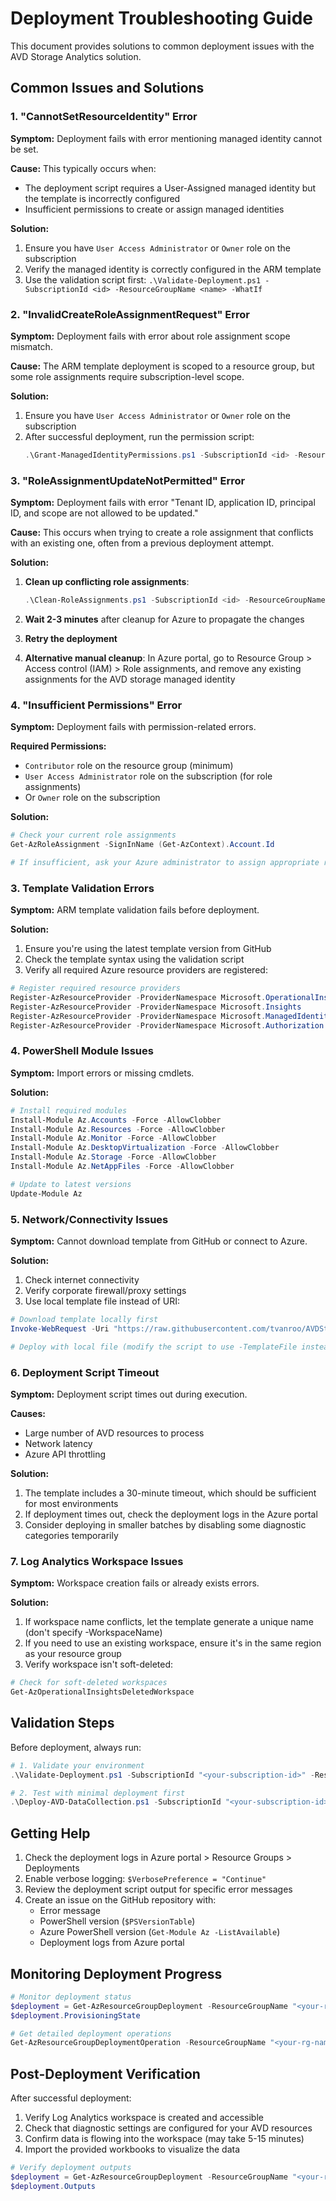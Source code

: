 # Deployment Troubleshooting Guide

This document provides solutions to common deployment issues with the AVD Storage Analytics solution.

## Common Issues and Solutions

### 1. "CannotSetResourceIdentity" Error

**Symptom:** Deployment fails with error mentioning managed identity cannot be set.

**Cause:** This typically occurs when:
- The deployment script requires a User-Assigned managed identity but the template is incorrectly configured
- Insufficient permissions to create or assign managed identities

**Solution:**
1. Ensure you have `User Access Administrator` or `Owner` role on the subscription
2. Verify the managed identity is correctly configured in the ARM template
3. Use the validation script first: `.\Validate-Deployment.ps1 -SubscriptionId <id> -ResourceGroupName <name> -WhatIf`

### 2. "InvalidCreateRoleAssignmentRequest" Error

**Symptom:** Deployment fails with error about role assignment scope mismatch.

**Cause:** The ARM template deployment is scoped to a resource group, but some role assignments require subscription-level scope.

**Solution:**
1. Ensure you have `User Access Administrator` or `Owner` role on the subscription
2. After successful deployment, run the permission script:
   ```powershell
   .\Grant-ManagedIdentityPermissions.ps1 -SubscriptionId <id> -ResourceGroupName <name>
   ```

### 3. "RoleAssignmentUpdateNotPermitted" Error

**Symptom:** Deployment fails with error "Tenant ID, application ID, principal ID, and scope are not allowed to be updated."

**Cause:** This occurs when trying to create a role assignment that conflicts with an existing one, often from a previous deployment attempt.

**Solution:**
1. **Clean up conflicting role assignments**:
   ```powershell
   .\Clean-RoleAssignments.ps1 -SubscriptionId <id> -ResourceGroupName <name>
   ```

2. **Wait 2-3 minutes** after cleanup for Azure to propagate the changes

3. **Retry the deployment**

4. **Alternative manual cleanup**: In Azure portal, go to Resource Group > Access control (IAM) > Role assignments, and remove any existing assignments for the AVD storage managed identity

### 4. "Insufficient Permissions" Error

**Symptom:** Deployment fails with permission-related errors.

**Required Permissions:**
- `Contributor` role on the resource group (minimum)
- `User Access Administrator` role on the subscription (for role assignments)
- Or `Owner` role on the subscription

**Solution:**
```powershell
# Check your current role assignments
Get-AzRoleAssignment -SignInName (Get-AzContext).Account.Id

# If insufficient, ask your Azure administrator to assign appropriate roles
```

### 3. Template Validation Errors

**Symptom:** ARM template validation fails before deployment.

**Solution:**
1. Ensure you're using the latest template version from GitHub
2. Check the template syntax using the validation script
3. Verify all required Azure resource providers are registered:

```powershell
# Register required resource providers
Register-AzResourceProvider -ProviderNamespace Microsoft.OperationalInsights
Register-AzResourceProvider -ProviderNamespace Microsoft.Insights
Register-AzResourceProvider -ProviderNamespace Microsoft.ManagedIdentity
Register-AzResourceProvider -ProviderNamespace Microsoft.Authorization
```

### 4. PowerShell Module Issues

**Symptom:** Import errors or missing cmdlets.

**Solution:**
```powershell
# Install required modules
Install-Module Az.Accounts -Force -AllowClobber
Install-Module Az.Resources -Force -AllowClobber
Install-Module Az.Monitor -Force -AllowClobber
Install-Module Az.DesktopVirtualization -Force -AllowClobber
Install-Module Az.Storage -Force -AllowClobber
Install-Module Az.NetAppFiles -Force -AllowClobber

# Update to latest versions
Update-Module Az
```

### 5. Network/Connectivity Issues

**Symptom:** Cannot download template from GitHub or connect to Azure.

**Solution:**
1. Check internet connectivity
2. Verify corporate firewall/proxy settings
3. Use local template file instead of URI:

```powershell
# Download template locally first
Invoke-WebRequest -Uri "https://raw.githubusercontent.com/tvanroo/AVDStorageAudit/main/AVD%20Workbook/deploy-avd-data-collection.json" -OutFile ".\deploy-avd-data-collection.json"

# Deploy with local file (modify the script to use -TemplateFile instead of -TemplateUri)
```

### 6. Deployment Script Timeout

**Symptom:** Deployment script times out during execution.

**Causes:**
- Large number of AVD resources to process
- Network latency
- Azure API throttling

**Solution:**
1. The template includes a 30-minute timeout, which should be sufficient for most environments
2. If deployment times out, check the deployment logs in the Azure portal
3. Consider deploying in smaller batches by disabling some diagnostic categories temporarily

### 7. Log Analytics Workspace Issues

**Symptom:** Workspace creation fails or already exists errors.

**Solution:**
1. If workspace name conflicts, let the template generate a unique name (don't specify -WorkspaceName)
2. If you need to use an existing workspace, ensure it's in the same region as your resource group
3. Verify workspace isn't soft-deleted:

```powershell
# Check for soft-deleted workspaces
Get-AzOperationalInsightsDeletedWorkspace
```

## Validation Steps

Before deployment, always run:

```powershell
# 1. Validate your environment
.\Validate-Deployment.ps1 -SubscriptionId "<your-subscription-id>" -ResourceGroupName "<your-rg-name>" -WhatIf

# 2. Test with minimal deployment first
.\Deploy-AVD-DataCollection.ps1 -SubscriptionId "<your-subscription-id>" -ResourceGroupName "<test-rg-name>" -EnableHostPoolDiagnostics $false -EnableStorageDiagnostics $false -EnableANFDiagnostics $false
```

## Getting Help

1. Check the deployment logs in Azure portal > Resource Groups > Deployments
2. Enable verbose logging: `$VerbosePreference = "Continue"`
3. Review the deployment script output for specific error messages
4. Create an issue on the GitHub repository with:
   - Error message
   - PowerShell version (`$PSVersionTable`)
   - Azure PowerShell version (`Get-Module Az -ListAvailable`)
   - Deployment logs from Azure portal

## Monitoring Deployment Progress

```powershell
# Monitor deployment status
$deployment = Get-AzResourceGroupDeployment -ResourceGroupName "<your-rg-name>" -Name "<deployment-name>"
$deployment.ProvisioningState

# Get detailed deployment operations
Get-AzResourceGroupDeploymentOperation -ResourceGroupName "<your-rg-name>" -DeploymentName "<deployment-name>"
```

## Post-Deployment Verification

After successful deployment:

1. Verify Log Analytics workspace is created and accessible
2. Check that diagnostic settings are configured for your AVD resources
3. Confirm data is flowing into the workspace (may take 5-15 minutes)
4. Import the provided workbooks to visualize the data

```powershell
# Verify deployment outputs
$deployment = Get-AzResourceGroupDeployment -ResourceGroupName "<your-rg-name>" -Name "<deployment-name>"
$deployment.Outputs
```
